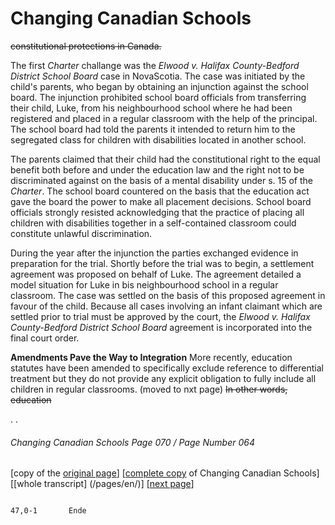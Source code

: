 # Changing Canadian Schools

~~constitutional protections in Canada.~~  

The first *Charter* challange was the *Elwood v. Halifax County-Bedford District School Board* case in NovaScotia. The case was initiated by the child's parents, who began by obtaining an injunction against the school board. The injunction prohibited school board officials from transferring their child, Luke, from his neighbourhood school where he had been registered and placed in a regular classroom with the help of the principal. The school board had told the parents it intended to return him to the segregated class for children with disabilities located in another school.  

The parents claimed that their child had the constitutional right to the equal benefit both before and under the education law and the right not to be discriminated against on the basis of a mental disability under s. 15 of the *Charter*. The school board countered on the basis that the education act gave the board the power to make all placement decisions. School board officials strongly resisted acknowledging that the practice of placing all children with disabilities together in a self-contained classroom could constitute unlawful discrimination.  

During the year after the injunction the parties exchanged evidence in preparation for the trial. Shortly before the trial was to begin, a settlement agreement was proposed on behalf of Luke. The agreement detailed a model situation for Luke in bis neighbourhood school in a regular classroom. The case was settled on the basis of this proposed agreement in favour of the child. Because all cases involving an infant claimant which are settled prior to trial must be approved by the court, the *Elwood v. Halifax County-Bedford District School Board* agreement is incorporated into the final court order.  

**Amendments Pave the Way to Integration**
More recently, education statutes have been amended to specifically exclude reference to differential treatment but they do not provide any explicit obligation to fully include all children in regular classrooms. (moved to nxt page) ~~In other words, education~~

.
.

###### Changing Canadian Schools Page 070 / Page Number 064

[copy of the [original page](/copies-from-original/CCS070-page064.png)]
[[complete copy](/copies-from-original/BestCopy_Changing_Canadian_Schools_Perspectives_on_Disability_and_Inclusion.pdf) of Changing Canadian Schools]
[[whole transcript] (/pages/en/)]
[[next page](Changing_Canadian_Schools-071)]

                                                                                  47,0-1       Ende
